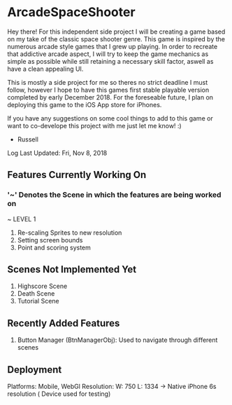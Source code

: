 # ArcadeSpaceShooter

Hey there! For this independent side project I will be creating a game based on my take of the classic space shooter genre. 
This game is inspired by the numerous arcade style games that I grew up playing. In order to recreate that addictive arcade 
aspect, I will try to keep the game mechanics as simple as possible while still retaining a necessary skill factor, aswell as 
have a clean appealing UI. 

This is mostly a side project for me so theres no strict deadline I must follow, however I hope to have this games first 
stable playable version completed by early December 2018. For the foreseable future, I plan on deploying this game to the 
iOS App store for iPhones. 

If you have any suggestions on some cool things to add to this game or want to co-develope this project with me just let me know! :) 

- Russell 



Log Last Updated: Fri, Nov 8, 2018

## Features Currently Working On
### '~' Denotes the Scene in which the features are being worked on

~ LEVEL 1
1) Re-scaling Sprites to new resolution
2) Setting screen bounds
3) Point and scoring system


## Scenes Not Implemented Yet
1) Highscore Scene
2) Death Scene
3) Tutorial Scene


## Recently Added Features
1) Button Manager (BtnManagerObj): Used to navigate through different scenes



## Deployment
Platforms: Mobile, WebGl
Resolution: W: 750 L: 1334 -> Native iPhone 6s resolution ( Device used for testing)


